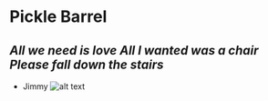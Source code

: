 # Pickle Barrel
*All we need is love
All I wanted was a chair*
***Please fall down the stairs***
---
+ Jimmy
![alt text](https://c1.staticflickr.com/7/6134/6190321699_a580ac7f85_b.jpg)
